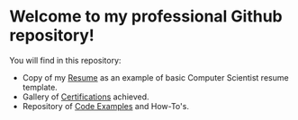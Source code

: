 <h1> Welcome to my professional Github repository! </h1>
<p>You will find in this repository:</p>

<ul>
  <li>Copy of my <a href="./resume_page.html">Resume</a> as an example of basic Computer Scientist resume template.</li>
  <li>Gallery of <a href="./certification_page.html">Certifications</a> achieved.</li>
  <li>Repository of <a href="./codes_page.html">Code Examples</a> and How-To's.</li>
</ul> 
